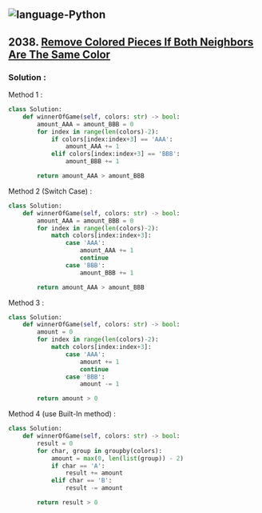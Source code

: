 ![language-Python](https://img.shields.io/badge/%20-Python-ffd43b?style=for-the-badge&logo=PYTHON)
---

## 2038. [Remove Colored Pieces If Both Neighbors Are The Same Color](https://leetcode.com/problems/remove-colored-pieces-if-both-neighbors-are-the-same-color)

### Solution :

Method 1 :
```python
class Solution:
    def winnerOfGame(self, colors: str) -> bool:
        amount_AAA = amount_BBB = 0
        for index in range(len(colors)-2):
            if colors[index:index+3] == 'AAA':
                amount_AAA += 1
            elif colors[index:index+3] == 'BBB':
                amount_BBB += 1

        return amount_AAA > amount_BBB
```

Method 2 (Switch Case) :
```python
class Solution:
    def winnerOfGame(self, colors: str) -> bool:
        amount_AAA = amount_BBB = 0
        for index in range(len(colors)-2):
            match colors[index:index+3]:
                case 'AAA':
                    amount_AAA += 1
                    continue
                case 'BBB':
                    amount_BBB += 1

        return amount_AAA > amount_BBB
```

Method 3 :
```python
class Solution:
    def winnerOfGame(self, colors: str) -> bool:
        amount = 0
        for index in range(len(colors)-2):
            match colors[index:index+3]:
                case 'AAA':
                    amount += 1
                    continue
                case 'BBB':
                    amount -= 1

        return amount > 0
```

Method 4 (use Built-In method) :
```python
class Solution:
    def winnerOfGame(self, colors: str) -> bool:
        result = 0
        for char, group in groupby(colors):
            amount = max(0, len(list(group)) - 2)
            if char == 'A':
                result += amount
            elif char == 'B':
                result -= amount

        return result > 0
```
